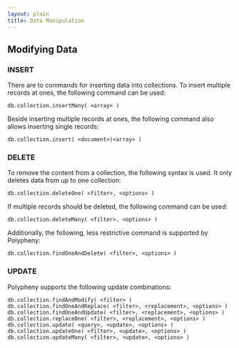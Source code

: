 ```yaml
---
layout: plain
title: Data Manipulation
---
```


## Modifying Data

### INSERT
There are to commands for inserting data into collections.
To insert multiple records at ones, the following command can be used:

```db.collection.insertMany( <array> )```

Beside inserting multiple records at ones, the following command also allows inserting single records:

```db.collection.insert( <document>|<array> )```


### DELETE
To remove the content from a collection, the following syntax is used. It only deletes data from up to one collection:

```db.collection.deleteOne( <filter>, <options> )```

If multiple records should be deleted, the following command can be used:

```db.collection.deleteMany( <filter>, <options> )```

Additionally, the following, less restrictive command is supported by Polypheny:

```db.collection.findOneAndDelete( <filter>, <options> )```

### UPDATE
Polypheny supports the following update combinations:

```
db.collection.findAndModify( <filter> )
db.collection.findOneAndReplace( <filter>, <replacement>, <options> )
db.collection.findOneAndUpdate( <filter>, <replacement>, <options> )
db.collection.replaceOne( <filter>, <replacement>, <options> )
db.collection.update( <query>, <update>, <options> )
db.collection.updateOne( <filter>, <update>, <options> )
db.collection.updateMany( <filter>, <update>, <options> )
```
